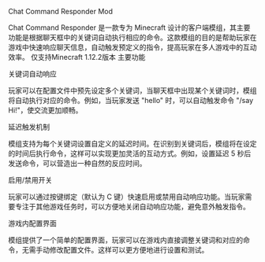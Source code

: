 Chat Command Responder Mod 

Chat Command Responder 是一款专为 Minecraft 设计的客户端模组，其主要功能是根据聊天框中的关键词自动执行相应的命令。这款模组的目的是帮助玩家在游戏中快速响应聊天信息，自动触发预定义的指令，提高玩家在多人游戏中的互动效率。
仅支持Minecraft 1.12.2版本
主要功能

关键词自动响应

玩家可以在配置文件中预先设定多个关键词，当聊天框中出现某个关键词时，模组将自动执行对应的命令。例如，当玩家发送 "hello" 时，可以自动触发命令 "/say Hi!"，使交流更加顺畅。

延迟触发机制

模组支持为每个关键词设置自定义的延迟时间。在识别到关键词后，模组将在设定的时间后执行命令，这样可以实现更加灵活的互动方式。例如，设置延迟 5 秒后发送命令，可以营造出一种自然的反应时间。

启用/禁用开关

玩家可以通过按键绑定（默认为 C 键）快速启用或禁用自动响应功能。当玩家需要专注于其他游戏任务时，可以方便地关闭自动响应功能，避免意外触发指令。

游戏内配置界面

模组提供了一个简单的配置界面，玩家可以在游戏内直接调整关键词和对应的命令，无需手动修改配置文件。这样可以更方便地进行设置和测试。
